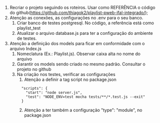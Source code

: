 1. Recriar o projeto seguindo os roteiros. Usar como REFERÊNCIA o código do github(https://github.com/thiagok2/playlist-pweb-ifal-integrado/);
2. Atenção as conexões, as configurações no .env para o seu banco.
   1. Criar banco de testes postgresql. No código, a referência está como playlist_test
   2. Atualizar o arquivo database.js para ter a configuração do ambiente de testes.
3. Atenção a definição dos models para ficar em conformidade com o arquivo Index.js
   1. Nomeclatura (Ex.: Playlist.js). Observar caixa alta no nome do arquivo
   2. Garantir os models sendo criado no mesmo padrão. Consultar o projeto no github
   3. Na criação nos testes, verificar as configurações 
      1. Atenção a definir a tag script no package.json
        ```
          "scripts": {
            "start": "node server.js",
            "test": "NODE_ENV=test mocha tests/**/*.test.js --exit"
          }
        ```
      2. Atenção a ter também a configuração "type": "module", no package.json 